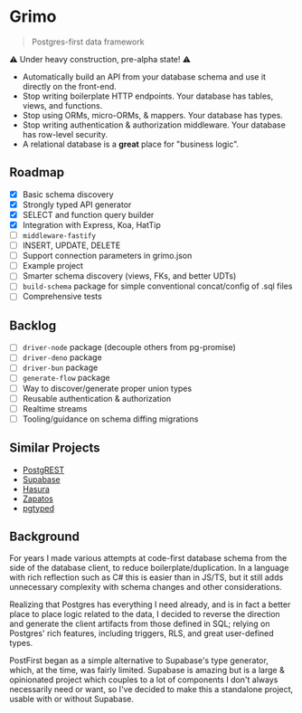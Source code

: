 # Grimo

> Postgres-first data framework

⚠️ Under heavy construction, pre-alpha state! ⚠️

- Automatically build an API from your database schema and use it directly on the front-end.
- Stop writing boilerplate HTTP endpoints. Your database has tables, views, and functions.
- Stop using ORMs, micro-ORMs, & mappers. Your database has types.
- Stop writing authentication & authorization middleware. Your database has row-level security.
- A relational database is a **great** place for "business logic".

## Roadmap

- [x] Basic schema discovery
- [x] Strongly typed API generator
- [x] SELECT and function query builder
- [x] Integration with Express, Koa, HatTip
- [ ] `middleware-fastify`
- [ ] INSERT, UPDATE, DELETE
- [ ] Support connection parameters in grimo.json
- [ ] Example project
- [ ] Smarter schema discovery (views, FKs, and better UDTs)
- [ ] `build-schema` package for simple conventional concat/config of .sql files
- [ ] Comprehensive tests

## Backlog

- [ ] `driver-node` package (decouple others from pg-promise)
- [ ] `driver-deno` package
- [ ] `driver-bun` package
- [ ] `generate-flow` package
- [ ] Way to discover/generate proper union types
- [ ] Reusable authentication & authorization
- [ ] Realtime streams
- [ ] Tooling/guidance on schema diffing migrations

## Similar Projects

- [PostgREST](https://postgrest.org/en/stable/)
- [Supabase](https://postgrest.org/en/stable/)
- [Hasura](https://hasura.io)
- [Zapatos](https://jawj.github.io/zapatos/)
- [pgtyped](https://github.com/adelsz/pgtyped)

## Background

For years I made various attempts at code-first database schema from the side of the database client, to reduce boilerplate/duplication. In a language with rich reflection such as C# this is easier than in JS/TS, but it still adds unnecessary complexity with schema changes and other considerations.

Realizing that Postgres has everything I need already, and is in fact a better place to place logic related to the data, I decided to reverse the direction and generate the client artifacts from those defined in SQL; relying on Postgres' rich features, including triggers, RLS, and great user-defined types.

PostFirst began as a simple alternative to Supabase's type generator, which, at the time, was fairly limited. Supabase is amazing but is a large & opinionated project which couples to a lot of components I don't always necessarily need or want, so I've decided to make this a standalone project, usable with or without Supabase.
